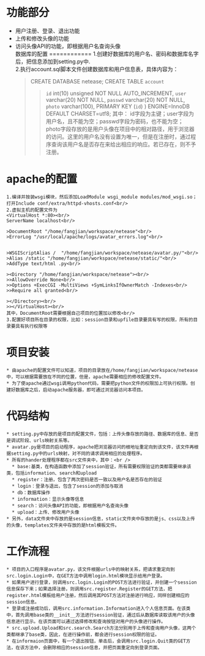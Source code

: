 功能部分
========
* 用户注册、登录、退出功能<br/>
* 上传和修改头像的功能<br/>
* 访问头像API的功能，即根据用户名查询头像<br/>
数据库的配置
============
    1.创建好数据库的用户名、密码和数据库名字后，把信息添加到setting.py中.<br/>
    2.执行account.sql脚本文件创建数据库和用户信息表，具体内容为：<br/>
    >CREATE DATABASE netease;
    >CREATE TABLE `account` 
    >>`id` int(10) unsigned NOT NULL AUTO_INCREMENT,
    >>`user` varchar(20) NOT NULL, 
    >>`passwd` varchar(20) NOT NULL,
    >>`photo` varchar(100),
    >>PRIMARY KEY (`id`)
    >>) ENGINE=InnoDB DEFAULT CHARSET=utf8;
    其中：
    id字段为主键；user字段为用户名，且不能为空；passwd字段为密码，也不能为空；<br/>
    photo字段存放的是用户头像在项目中的相对路径，用于浏览器的访问。这里的用户名没有设置为唯一，但是在注册时，通过程序查询该用户名是否存在来给出相应的响应。若已存在，则不予注册。

apache的配置
============
    1.编译并按装wsgi模块，然后添加LoadModule wsgi_module modules/mod_wsgi.so；打开Include conf/extra/httpd-vhosts.conf<br/>
    2.虚拟主机的配置文件为
    <VirtualHost *:80><br/>
    ServerName localhost<br/>

    >DocumentRoot "/home/fangjian/workspace/netease"<br/>
    >ErrorLog "/usr/local/apache/logs/avatar_errors.log"<br/>


    >WSGIScriptAlias /  "/home/fangjian/workspace/netease/avatar.py/"<br/>
    >Alias /static "/home/fangjian/workspace/netease/static/"<br/>
    >AddType text/html .py<br/>

    ><Directory "/home/fangjian/workspace/netease"><br/>
    >>AllowOverride None<br/>
    >>Options +ExecCGI -MultiViews +SymLinksIfOwnerMatch -Indexes<br/>
    >>Require all granted<br/>

    ></Directory><br/>
    >></VirtualHost><br/>
    其中，DocumentRoot需要根据自己项目的位置加以修改<br/>
    3.配置好项目所在目录的权限，比如：session目录和upfile目录要具有写的权限，所有的目录要具有执行权限等	

项目安装
=======
    * 由apache的配置文件可以知道，项目的目录放在/home/fangjian/workspace/netease中，可以根据需要放在不同的位置，但是，apache需要相应的修改配置文件。
    * 为了使apache通过wsgi调用python代码，需要把python文件的权限加上可执行权限。创建好数据库之后，启动apache服务器，即可通过浏览器访问本项目。
代码结构
========
    * setting.py中存放的是项目的配置文件，包括：上传头像存放的路径、数据库的信息、是否是调试阶段、urls映射关系等。
    * avatar.py是项目的启动程序，apache把浏览器访问的根地址重定向到该文件，该文件再根据setting.py中的urls映射，对不同的请求调用相应的处理程序。
    * 所有的hander处理程序都在src文件夹中，其中：<br />
      * base:基类，在构造函数中添加了session验证，所有需要权限验证的类都需要继承该类，包括information、search和upload
      * register：注册，包含了两次密码是否一致以及用户名是否存在的验证
      * login：登录与退出，包含了session的添加与取消
      * db：数据库操作
      * information：显示头像等信息
      * search：访问头像API的功能，即根据用户名查询头像
      * upload：上传、修改用户头像
    * 另外，data文件夹中存放的是session信息，static文件夹中存放的是js、css以及上传的头像，templates文件夹中存放的是html模板文件。
工作流程
=======
    * 项目的入口程序是avatar.py，该文件根据urls中的映射关系，把请求重定向到src.login.Login中，在GET方法中调用login.html模块显示给用户登录。
    * 如果用户进行登录，则调用src.login.Login的POST方法进行验证，并创建一个session信息保存下来；如果选择注册，则调用src.register.Register的GET方法，把register.html模板给用户注册，然后调用其POST方法对注册进行响应，同样创建相应的session信息。
    * 登录或注册成功后，调用src.information.Information进入个人信息页面。在该类中，首先调用base类的__init__方法进行session验证，通过后从数据库读取该用户的头像信息进行显示。在该页面可以通过选择修改和查询按钮对用户的头像进行操作。
    * src.upload.Upload和src.search.Search方法分别用于上传和查询用户头像，这两个类都继承了base类，因此，在进行操作前，都会进行session权限的验证。
    * 在informaion页面中，有一个退出按钮，单击后，会调用src.login.Quit类的GET方法，在该方法中，会删除相应的session信息，并把页面重定向到登录页面。
